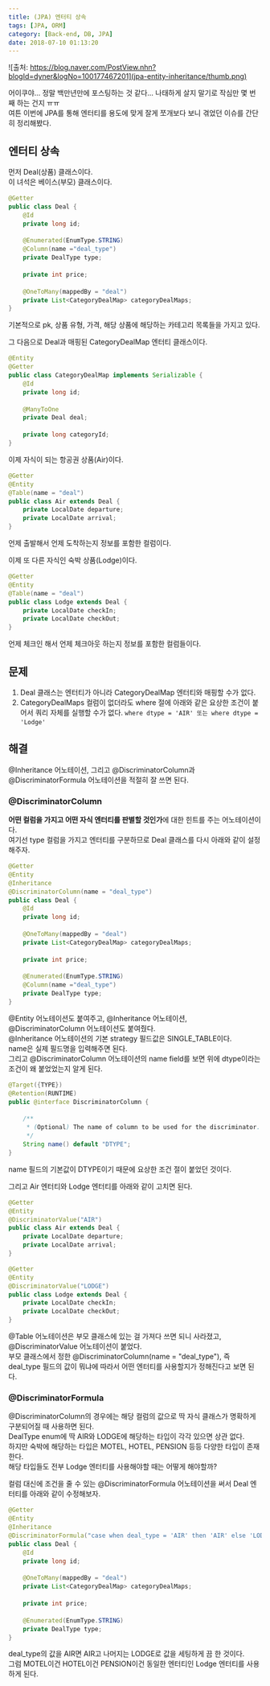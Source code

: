 ```yaml
---
title: (JPA) 엔터티 상속
tags: [JPA, ORM]
category: [Back-end, DB, JPA]
date: 2018-07-10 01:13:20
---
```

![출처: https://blog.naver.com/PostView.nhn?blogId=dyner&logNo=100177467201](jpa-entity-inheritance/thumb.png)

어이쿠야... 정말 백만년만에 포스팅하는 것 같다...
나태하게 살지 말기로 작심만 몇 번째 하는 건지 ㅠㅠ  
여튼 이번에 JPA를 통해 엔터티를 용도에 맞게 잘게 쪼개보다 보니 겪었던 이슈를 간단히 정리해봤다.  

## 엔터티 상속
먼저 Deal(상품) 클래스이다.  
이 녀석은 베이스(부모) 클래스이다.  
```java
@Getter
public class Deal {
    @Id
    private long id;
    
    @Enumerated(EnumType.STRING)
    @Column(name ="deal_type")
    private DealType type;
    
    private int price;
    
    @OneToMany(mappedBy = "deal")
    private List<CategoryDealMap> categoryDealMaps;
}
```
기본적으로 pk, 상품 유형, 가격, 해당 상품에 해당하는 카테고리 목록들을 가지고 있다.

그 다음으로 Deal과 매핑된 CategoryDealMap 엔터티 클래스이다.
```java
@Entity
@Getter
public class CategoryDealMap implements Serializable {
    @Id
    private long id;

    @ManyToOne
    private Deal deal;

    private long categoryId;
}
```

이제 자식이 되는 항공권 상품(Air)이다.  
```java
@Getter
@Entity
@Table(name = "deal")
public class Air extends Deal {
    private LocalDate departure;
    private LocalDate arrival;
}
```
언제 출발해서 언제 도착하는지 정보를 포함한 컬럼이다.

이제 또 다른 자식인 숙박 상품(Lodge)이다.  
```java
@Getter
@Entity
@Table(name = "deal")
public class Lodge extends Deal {
    private LocalDate checkIn;
    private LocalDate checkOut;
}
```
언제 체크인 해서 언제 체크아웃 하는지 정보를 포함한 컬럼들이다.

## 문제  
1. Deal 클래스는 엔터티가 아니라 CategoryDealMap 엔터티와 매핑할 수가 없다.  
2. CategoryDealMaps 컬럼이 없더라도 where 절에 아래와 같은 요상한 조건이 붙어서 쿼리 자체를 실행할 수가 없다.
`where dtype = 'AIR' 또는 where dtype = 'Lodge'`  

## 해결
@Inheritance 어노테이션, 그리고 @DiscriminatorColumn과 @DiscriminatorFormula 어노테이션을 적절히 잘 쓰면 된다.  

### @DiscriminatorColumn
**어떤 컬럼을 가지고 어떤 자식 엔터티를 판별할 것인가**에 대한 힌트를 주는 어노테이션이다.  
여기선 type 컬럼을 가지고 엔터티를 구분하므로 Deal 클래스를 다시 아래와 같이 설정해주자.  

```java
@Getter
@Entity
@Inheritance
@DiscriminatorColumn(name = "deal_type")
public class Deal {
    @Id
    private long id;

    @OneToMany(mappedBy = "deal")
    private List<CategoryDealMap> categoryDealMaps;

    private int price;
    
    @Enumerated(EnumType.STRING)
    @Column(name ="deal_type")
    private DealType type;
}
```
@Entity 어노테이션도 붙여주고, @Inheritance 어노테이션, @DiscriminatorColumn 어노테이션도 붙여줬다.  
@Inheritance 어노테이션의 기본 strategy 필드값은 SINGLE_TABLE이다.  
name은 실제 필드명을 입력해주면 된다.  
그리고 @DiscriminatorColumn 어노테이션의 name field를 보면 위에 dtype이라는 조건이 왜 붙었었는지 알게 된다.  

```java
@Target({TYPE})
@Retention(RUNTIME)
public @interface DiscriminatorColumn {

    /**
     * (Optional) The name of column to be used for the discriminator.
     */
    String name() default "DTYPE";
}
```
name 필드의 기본값이 DTYPE이기 때문에 요상한 조건 절이 붙었던 것이다.  

그리고 Air 엔터티와 Lodge 엔터티를 아래와 같이 고치면 된다.  
```java
@Getter
@Entity
@DiscriminatorValue("AIR")
public class Air extends Deal {
    private LocalDate departure;
    private LocalDate arrival;
}
```

```java
@Getter
@Entity
@DiscriminatorValue("LODGE")
public class Lodge extends Deal {
    private LocalDate checkIn;
    private LocalDate checkOut;
}
```
@Table 어노테이션은 부모 클래스에 있는 걸 가져다 쓰면 되니 사라졌고, @DiscriminatorValue 어노테이션이 붙었다.  
부모 클래스에서 정한 @DiscriminatorColumn(name = "deal_type"), 즉 deal_type 필드의 값이 뭐냐에 따라서 어떤 엔터티를 사용할지가 정해진다고 보면 된다.

### @DiscriminatorFormula
@DiscriminatorColumn의 경우에는 해당 컬럼의 값으로 딱 자식 클래스가 명확하게 구분되어질 때 사용하면 된다.  
DealType enum에 딱 AIR와 LODGE에 해당하는 타입이 각각 있으면 상관 없다.  
하지만 숙박에 해당하는 타입은 MOTEL, HOTEL, PENSION 등등 다양한 타입이 존재한다.  
해당 타입들도 전부 Lodge 엔터티를 사용해야할 때는 어떻게 해야할까?  

컬럼 대신에 조건을 줄 수 있는 @DiscriminatorFormula 어노테이션을 써서 Deal 엔터티를 아래와 같이 수정해보자.  
 
```java
@Getter
@Entity
@Inheritance
@DiscriminatorFormula("case when deal_type = 'AIR' then 'AIR' else 'LODGE' end")
public class Deal {
    @Id
    private long id;

    @OneToMany(mappedBy = "deal")
    private List<CategoryDealMap> categoryDealMaps;

    private int price;
    
    @Enumerated(EnumType.STRING)
    private DealType type;
}
```

deal_type의 값을 AIR면 AIR고 나머지는 LODGE로 값을 세팅하게 끔 한 것이다.  
그럼 MOTEL이건 HOTEL이건 PENSION이건 동일한 엔터티인 Lodge 엔터티를 사용하게 된다.   